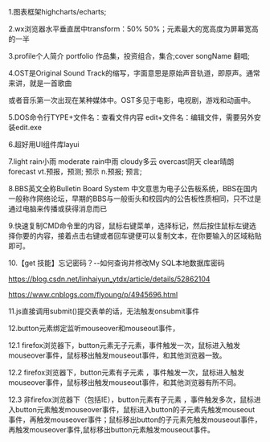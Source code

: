 1.图表框架highcharts/echarts;

2.wx浏览器水平垂直居中transform：50% 50%；元素最大的宽高度为屏幕宽高的一半

3.profile个人简介 portfolio  作品集，投资组合，集合;cover songName 翻唱;

4.OST是Original Sound Track的缩写，字面意思是原始声音轨道，即原声。通常来讲，就是一首歌曲

或者音乐第一次出现在某种媒体中。OST多见于电影，电视剧，游戏和动画中。

5.DOS命令行TYPE+文件名：查看文件内容  edit+文件名：编辑文件，需要另外安装edit.exe

6.超好用UI组件库layui

7.light rain小雨    moderate rain中雨  cloudy多云 overcast阴天   clear晴朗   forecast   vt.预报，预测; 预示  n.预报; 预言;

8.BBS英文全称Bulletin Board System 中文意思为电子公告板系统，BBS在国内一般称作网络论坛，早期的BBS与一般街头和校园内的公告板性质相同，只不过是通过电脑来传播或获得消息而已

9.快速复制CMD命令里的内容，鼠标右键菜单，选择标记，然后按住鼠标左键选择你要的内容，接着点击右键或者回车键便可以复制文本，在你要输入的区域粘贴即可。

10.【get 技能】忘记密码？--如何查询并修改My SQL本地数据库密码

https://blog.csdn.net/linhaiyun_ytdx/article/details/52862104

https://www.cnblogs.com/flyoung/p/4945696.html

11.js直接调用submit()提交表单的话，无法触发onsubmit事件

12.button元素绑定监听mouseover和mouseout事件，

12.1 firefox浏览器下，button元素无子元素，事件触发一次，鼠标进入触发mouseover事件，鼠标移出触发mouseout事件，和其他浏览器一致。

12.2 firefox浏览器下，button元素有子元素 ，事件触发一次，鼠标进入触发mouseover事件，鼠标移出触发mouseout事件，和其他浏览器有所不同。

12.3 非firefox浏览器下（包括IE），button元素有子元素 ，事件触发多次，鼠标进入button元素触发mouseover事件，鼠标进入button的子元素先触发mouseout事件，再触发mouseover事件；鼠标移出button的子元素先触发mouseout事件，再触发mouseover事件,鼠标移出button元素触发mouseout事件。